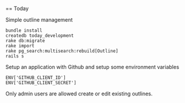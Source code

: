 == Today

Simple outline management

```
bundle install
createdb today_development
rake db:migrate
rake import
rake pg_search:multisearch:rebuild[Outline]
rails s
```

Setup an application with Github and setup some environment variables

```
ENV['GITHUB_CLIENT_ID']
ENV['GITHUB_CLIENT_SECRET']
```

Only admin users are allowed create or edit existing outlines.
